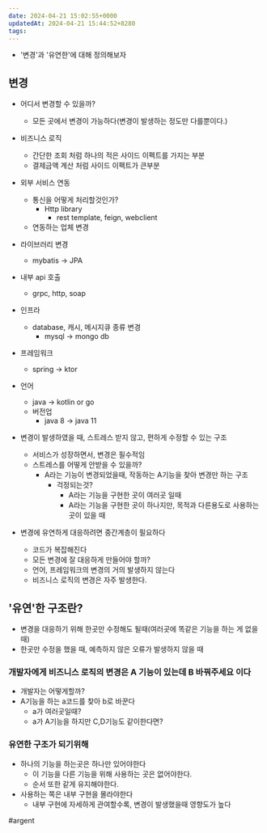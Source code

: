 ```yaml
---
date: 2024-04-21 15:02:55+0000
updatedAt: 2024-04-21 15:44:52+8280
tags: 
---
```

- '변경'과 '유연한'에 대해 정의해보자

## 변경
- 어디서 변경할 수 있을까?
	- 모든 곳에서 변경이 가능하다(변경이 발생하는 정도만 다를뿐이다.)
- 비즈니스 로직
	- 간단한 조회 처럼 하나의 적은 사이드 이펙트를 가지는 부분
	- 결제금액 계산 처럼 사이드 이펙트가 큰부분
- 외부 서비스 연동
	- 통신을 어떻게 처리할것인가?
		- Http library
			- rest template, feign, webclient
	- 연동하는 업체 변경
- 라이브러리 변경
	- mybatis -> JPA
- 내부 api 호출
	- grpc, http, soap
- 인프라
	- database, 캐시, 메시지큐 종류 변경
		- mysql -> mongo db
- 프레임워크
	- spring -> ktor
- 언어
	- java -> kotlin or go
	- 버전업
		- java 8 -> java 11

- 변경이 발생하였을 때, 스트레스 받지 않고, 편하게 수정할 수 있는 구조
	- 서비스가 성장하면서, 변경은 필수적임
	- 스트레스를 어떻게 안받을 수 있을까?
		- A라는 기능이 변경되었을때, 작동하는 A기능을 찾아 변경만 하는 구조
			- 걱정되는것?
				- A라는 기능을 구현한 곳이 여러곳 일때
				- A라는 기능을 구현한 곳이 하나지만, 목적과 다른용도로 사용하는 곳이 있을 때

- 변경에 유연하게 대응하려면 중간계층이 필요하다
	- 코드가 복잡해진다
	- 모든 변경에 잘 대응하게 만들어야 할까?
	- 언어, 프레임워크의 변경의 거의 발생하지 않는다
	 - 비즈니스 로직의 변경은 자주 발생한다.

## '유연'한 구조란?
- 변경을 대응하기 위해 한곳만 수정해도 될때(여러곳에 똑같은 기능을 하는 게 없을때)
- 한곳만 수정을 했을 때, 예측하지 않은 오류가 발생하지 않을 때

### 개발자에게 비즈니스 로직의 변경은 A 기능이 있는데 B 바꿔주세요 이다
- 개발자는 어떻게할까?
- A기능을 하는 a코드를  찾아 b로 바꾼다
	- a가 여러곳일때?
	- a가 A기능을 하지만 C,D기능도 같이한다면?
### 유연한 구조가 되기위해
- 하나의 기능을 하는곳은 하나만 있어야한다
	- 이 기능을 다른 기능을 위해 사용하는 곳은 없어야한다.
	- 순서 또한 같게 유지해야한다.
- 사용하는 쪽은 내부 구현을 몰라야한다
	- 내부 구현에 자세하게 관여할수록, 변경이 발생했을때 영향도가 높다



#argent 